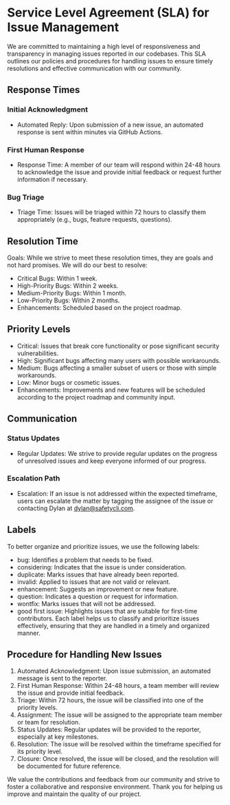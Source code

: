 # Service Level Agreement (SLA) for Issue Management

We are committed to maintaining a high level of responsiveness and transparency in managing issues reported in our codebases. This SLA outlines our policies and procedures for handling issues to ensure timely resolutions and effective communication with our community.


## Response Times

### Initial Acknowledgment
* Automated Reply: Upon submission of a new issue, an automated response is sent within minutes via GitHub Actions.
### First Human Response
* Response Time: A member of our team will respond within 24-48 hours to acknowledge the issue and provide initial feedback or request further information if necessary.
### Bug Triage
* Triage Time: Issues will be triaged within 72 hours to classify them appropriately (e.g., bugs, feature requests, questions).

## Resolution Time
Goals: While we strive to meet these resolution times, they are goals and not hard promises. We will do our best to resolve:
* Critical Bugs: Within 1 week.
* High-Priority Bugs: Within 2 weeks.
* Medium-Priority Bugs: Within 1 month.
* Low-Priority Bugs: Within 2 months.
* Enhancements: Scheduled based on the project roadmap.

## Priority Levels
* Critical: Issues that break core functionality or pose significant security vulnerabilities.
* High: Significant bugs affecting many users with possible workarounds.
* Medium: Bugs affecting a smaller subset of users or those with simple workarounds.
* Low: Minor bugs or cosmetic issues.
* Enhancements: Improvements and new features will be scheduled according to the project roadmap and community input.

## Communication
### Status Updates
* Regular Updates: We strive to provide regular updates on the progress of unresolved issues and keep everyone informed of our progress.

### Escalation Path
* Escalation: If an issue is not addressed within the expected timeframe, users can escalate the matter by tagging the assignee of the issue or contacting Dylan at dylan@safetycli.com.

## Labels
To better organize and prioritize issues, we use the following labels:
* bug: Identifies a problem that needs to be fixed.
* considering: Indicates that the issue is under consideration.
* duplicate: Marks issues that have already been reported.
* invalid: Applied to issues that are not valid or relevant.
* enhancement: Suggests an improvement or new feature.
* question: Indicates a question or request for information.
* wontfix: Marks issues that will not be addressed.
* good first issue: Highlights issues that are suitable for first-time contributors.
Each label helps us to classify and prioritize issues effectively, ensuring that they are handled in a timely and organized manner.


## Procedure for Handling New Issues
1. Automated Acknowledgment: Upon issue submission, an automated message is sent to the reporter.
2. First Human Response: Within 24-48 hours, a team member will review the issue and provide initial feedback.
3. Triage: Within 72 hours, the issue will be classified into one of the priority levels.
4. Assignment: The issue will be assigned to the appropriate team member or team for resolution.
5. Status Updates: Regular updates will be provided to the reporter, especially at key milestones.
6. Resolution: The issue will be resolved within the timeframe specified for its priority level.
7. Closure: Once resolved, the issue will be closed, and the resolution will be documented for future reference.

We value the contributions and feedback from our community and strive to foster a collaborative and responsive environment. Thank you for helping us improve and maintain the quality of our project.
